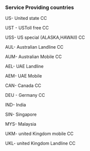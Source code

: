 ### Service Providing countries

US- United state CC

UST - USToll free CC

USS- US special (ALASKA,HAWAII) CC

AUL- Australian Landline CC

AUM- Australian Mobile CC

AEL- UAE Landline

AEM- UAE Mobile

CAN- Canada CC

DEU - Germany CC

IND- India 

SIN- Singapore 

MYS- Malaysia

UKM- united Kingdom mobile CC

UKL- united Kingdom Landline CC

